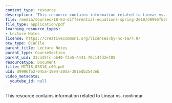 ```yaml
---
content_type: resource
description: 'This resource contains information related to Linear vs. nonlinear '
file: /media/courses/18-03-differential-equations-spring-2010/d9996f62045a189420da381edb2543eb_MIT18_03S10_c09.pdf
file_type: application/pdf
learning_resource_types:
- Lecture Notes
license: https://creativecommons.org/licenses/by-nc-sa/4.0/
ocw_type: OCWFile
parent_title: Lecture Notes
parent_type: CourseSection
parent_uid: 31ca35fc-ab40-f2e5-4441-76c14fd2ef05
resourcetype: Document
title: MIT18_03S10_c09.pdf
uid: d9996f62-045a-1894-20da-381edb2543eb
video_metadata:
  youtube_id: null
---
```

This resource contains information related to Linear vs. nonlinear 